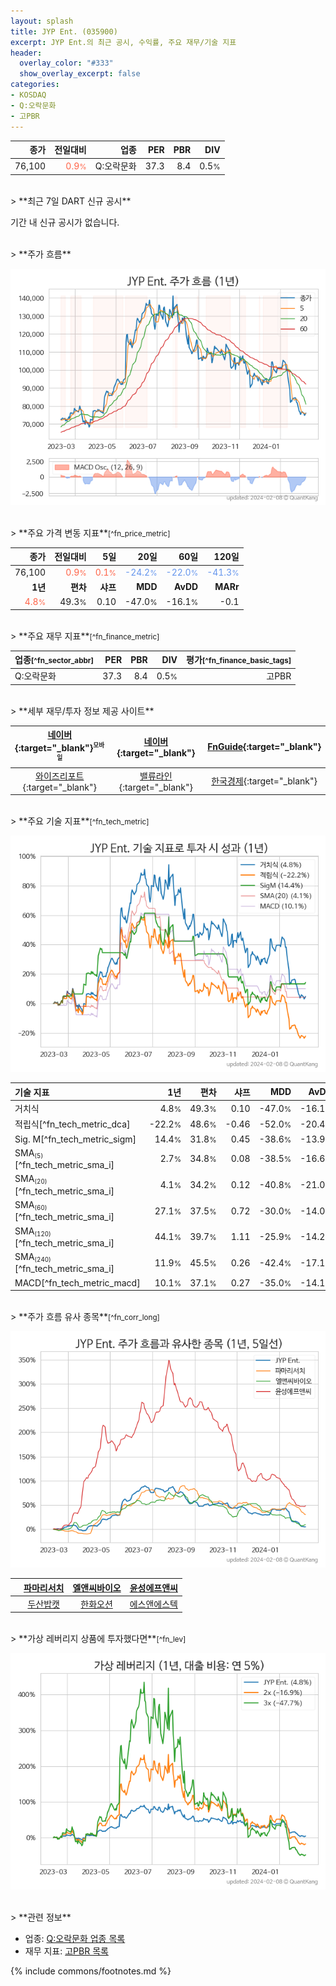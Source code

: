 ```yaml
---
layout: splash
title: JYP Ent. (035900)
excerpt: JYP Ent.의 최근 공시, 수익률, 주요 재무/기술 지표
header:
  overlay_color: "#333"
  show_overlay_excerpt: false
categories:
- KOSDAQ
- Q:오락문화
- 고PBR
---
```


| **종가** | **전일대비** | **업종** | **PER** | **PBR** | **DIV** |
| -------: | -----------: | -------: | ------: | ------: | ------: |
| 76,100 | <span style="color: tomato">0.9<small>%</small></span> | Q:오락문화 | 37.3 | 8.4 | 0.5<small>%</small> |

<!-- more -->

<br>
> **최근 7일 DART 신규 공시**<a id="dart"></a>

기간 내 신규 공시가 없습니다.

<br>
> **주가 흐름**<a id="price"></a>

![035900](/stock/images/035900.png)

<br>
> **주요 가격 변동 지표**<small>[^fn_price_metric]</small>

| **종가** | **전일대비** | **5일** | **20일** | **60일** | **120일** |
| -------: | -----------: | ------: | -------: | -------: | --------: |
| 76,100 | <span style="color: tomato">0.9<small>%</small></span> | <span style="color: tomato">0.1<small>%</small></span> | <span style="color: cornflowerblue">-24.2<small>%</small></span> | <span style="color: cornflowerblue">-22.0<small>%</small></span> | <span style="color: cornflowerblue">-41.3<small>%</small></span> |
| **1년** | **편차** | **샤프** | **MDD** | **AvDD** | **MARr** |
| <span style="color: tomato">4.8<small>%</small></span> | 49.3<small>%</small> | 0.10 | -47.0<small>%</small> | -16.1<small>%</small> | -0.1 |

<br>
> **주요 재무 지표**<small>[^fn_finance_metric]</small>

| **업종**<small>[^fn_sector_abbr]</small> | **PER** | **PBR** | **DIV** | **평가**<small>[^fn_finance_basic_tags]</small> |
| :--------------------------------------- | ------: | ------: | ------: | ----------------------------------------------: |
| Q:오락문화 | 37.3 | 8.4 | 0.5<small>%</small> | 고PBR |

<br>
> **세부 재무/투자 정보 제공 사이트**

| [네이버](https://m.stock.naver.com/domestic/stock/035900/finance/summary){:target="_blank"}<sup><small>모바일</small></sup> | [네이버](https://finance.naver.com/item/coinfo.naver?code=035900){:target="_blank"} | [FnGuide](https://comp.fnguide.com/SVO2/ASP/SVD_Invest.asp?gicode=A035900&MenuYn=Y){:target="_blank"} |
| :---: | :---: | :---: |
| [와이즈리포트](https://comp.wisereport.co.kr/company/c1040001.aspx?cmp_cd=035900){:target="_blank"} | [밸류라인](https://www.valueline.co.kr/finance/summary/035900){:target="_blank"} | [한국경제](https://markets.hankyung.com/stock/035900/financial-summary){:target="_blank"} |

<br>
> **주요 기술 지표**<small>[^fn_tech_metric]</small>


![035900](/stock/images/035900_tech.png)

| **기술 지표** | **1년** | **편차** | **샤프** | **MDD** | **AvDD** |
| :------------ | ------: | -----------: | -------: | ------: | -------: |
| 거치식 | 4.8<small>%</small> | 49.3<small>%</small> | 0.10 | -47.0<small>%</small> | -16.1<small>%</small> |
| 적립식[^fn_tech_metric_dca] | -22.2<small>%</small> | 48.6<small>%</small> | -0.46 | -52.0<small>%</small> | -20.4<small>%</small> |
| Sig. M[^fn_tech_metric_sigm] | 14.4<small>%</small> | 31.8<small>%</small> | 0.45 | -38.6<small>%</small> | -13.9<small>%</small> |
| SMA<small><sub>(5)</sub></small>[^fn_tech_metric_sma_i] | 2.7<small>%</small> | 34.8<small>%</small> | 0.08 | -38.5<small>%</small> | -16.6<small>%</small> |
| SMA<small><sub>(20)</sub></small>[^fn_tech_metric_sma_i] | 4.1<small>%</small> | 34.2<small>%</small> | 0.12 | -40.8<small>%</small> | -21.0<small>%</small> |
| SMA<small><sub>(60)</sub></small>[^fn_tech_metric_sma_i] | 27.1<small>%</small> | 37.5<small>%</small> | 0.72 | -30.0<small>%</small> | -14.0<small>%</small> |
| SMA<small><sub>(120)</sub></small>[^fn_tech_metric_sma_i] | 44.1<small>%</small> | 39.7<small>%</small> | 1.11 | -25.9<small>%</small> | -14.2<small>%</small> |
| SMA<small><sub>(240)</sub></small>[^fn_tech_metric_sma_i] | 11.9<small>%</small> | 45.5<small>%</small> | 0.26 | -42.4<small>%</small> | -17.1<small>%</small> |
| MACD[^fn_tech_metric_macd] | 10.1<small>%</small> | 37.1<small>%</small> | 0.27 | -35.0<small>%</small> | -14.1<small>%</small> |

<br>
> **주가 흐름 유사 종목**<a id="corr"></a><small>[^fn_corr_long]</small>

![035900](/stock/images/035900_corr.png)

|       | [파마리서치](/214450/) | [엘앤씨바이오](/290650/) | [윤성에프앤씨](/372170/) |
| :---: | :------------------------------------: | :------------------------------------: | :------------------------------------: |
|       | [두산밥캣](/241560/) | [한화오션](/042660/) | [에스앤에스텍](/101490/) |

<br>
> **가상 레버리지 상품에 투자했다면**<a id="2x"></a><small>[^fn_lev]</small>

![035900](/stock/images/035900_2x.png)

<br>
> **관련 정보**

- 업종: [Q:오락문화 업종 목록](/stats/sector/kosdaq_업종_오락문화_종목/)
- 재무 지표: [고PBR 목록](/fn/fn_high_pbr/)

{% include commons/footnotes.md %}